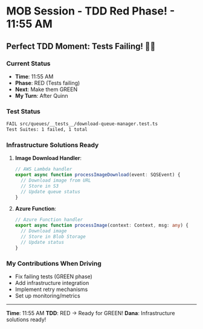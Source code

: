 # MOB Session - TDD Red Phase! - 11:55 AM

## Perfect TDD Moment: Tests Failing! 🧪❌

### Current Status
- **Time**: 11:55 AM
- **Phase**: RED (Tests failing)
- **Next**: Make them GREEN
- **My Turn**: After Quinn

### Test Status
```bash
FAIL src/queues/__tests__/download-queue-manager.test.ts
Test Suites: 1 failed, 1 total
```

### Infrastructure Solutions Ready
1. **Image Download Handler**:
   ```typescript
   // AWS Lambda handler
   export async function processImageDownload(event: SQSEvent) {
     // Download image from URL
     // Store in S3
     // Update queue status
   }
   ```

2. **Azure Function**:
   ```typescript
   // Azure Function handler
   export async function processImage(context: Context, msg: any) {
     // Download image
     // Store in Blob Storage
     // Update status
   }
   ```

### My Contributions When Driving
- Fix failing tests (GREEN phase)
- Add infrastructure integration
- Implement retry mechanisms
- Set up monitoring/metrics

---
**Time**: 11:55 AM
**TDD**: RED → Ready for GREEN!
**Dana**: Infrastructure solutions ready!